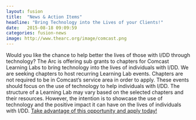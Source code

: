 ```yaml
---
layout: fusion
title:  "News & Action Items"
headline: "Bring Technology into the Lives of your Clients!"
date:   2015-08-18 09:09:59
categories: fusion-news
image: http://www.thearc.org/image/comcast.png
---
```

Would you like the chance to help better the lives of those with I/DD through technology?
The Arc is offering sub grants to chapters for Comcast Learning Labs to bring technology into the lives of individuals with I/DD. We are seeking chapters to host recurring Learning Lab events. Chapters are not required to be in Comcast’s service area in order to apply. These events should focus on the use of technology to help individuals with I/DD. The structure of a Learning Lab may vary based on the selected chapters and their resources. However, the intention is to showcase the use of technology and the positive impact it can have on the lives of individuals with I/DD. <a href="https://docs.google.com/document/d/1RBlZx28f0weKxw1u2HaGc91TefHojw3EMUeZtta2p2o/edit?pref=2&pli=1">Take advantage of this opportunity and apply today!</a> 